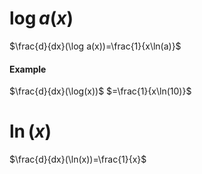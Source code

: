 # $\log a(x)$
$\frac{d}{dx}(\log a(x))=\frac{1}{x\ln(a)}$
#### Example
$\frac{d}{dx}(\log(x))$
	$=\frac{1}{x\ln(10)}$
# $\ln(x)$
$\frac{d}{dx}(\ln(x))=\frac{1}{x}$
